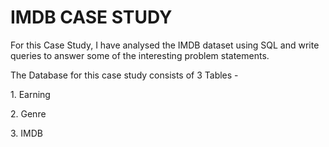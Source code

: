 # IMDB CASE STUDY

For this Case Study, I have analysed the IMDB dataset using SQL and write queries to answer some of the interesting problem statements. 
<p>The Database for this case study consists of 3 Tables - </p>
<p>1. Earning</p>
<p>2. Genre</p>
<p>3. IMDB</p>
